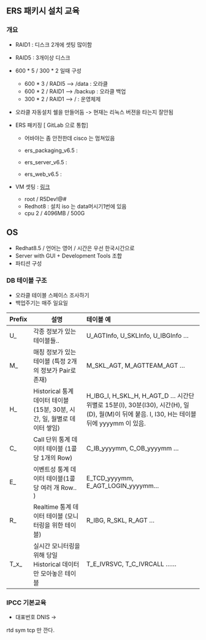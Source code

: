 

 ## ERS 패키시 설치 교육


### 개요
- RAID1 : 디스크 2개에 셋팅 많이함
- RAID5 : 3개이상  디스크

- 600 * 5 / 300 * 2 일때 구성
    - 600 * 3 / RADI5 --> /data : 오라클
    - 600 * 2 / RAID1 --> /backup : 오라클 백업
    - 300 * 2 / RAID1 --> / : 운영체제

- 오라클 자동설치 쉘을 만들어둠 -> 현재는 리눅스 버젼을 타는지 잘안됨

- ERS 패키징 [ GitLab 으로 통합]
    - 어바야는 좀 안전한데 cisco 는 멈쳐있음
    
    - ers_packaging_v6.5 :
    - ers_server_v6.5 :
    - ers_web_v6.5 : 

- VM 셋팅 : [링크](10.0.55.53) 
    - root / R5Dev!@# 
    - Redhot8 : 설치 iso 는 data머시기1번에 있음
    - cpu 2 / 4096MB / 500G

## OS

- Redhat8.5 / 언어는 영어 / 시간은 우선 한국시간으로
- Server with GUI + Development Tools 조합
- 파티션 구성
    

 ### DB 테이블 구조

- 오라클 테이블 스페이스 조사하기
- 백업주기는 매주 일요일


| Prefix | 설명 | 테이블 예 |
|:---|---|:---|
| U_ | 	각종 정보가 있는 테이블들.. |	 U_AGTInfo, U_SKLInfo, U_IBGInfo … |
|M_ |	매칭 정보가 있는 테이블 (특정 2개의 정보가 Pair로 존재) |	M_SKL_AGT, M_AGTTEAM_AGT … |
|H_  |	Historical 통계 데이터 테이블 (15분, 30분, 시간, 일, 월별로 데이터 쌓임)	| H_IBG_I, H_SKL_H, H_AGT_D …  	시간단위별로 15분(I), 30분(I30), 시간(H), 일(D), 월(M)이 뒤에 붙음. 	I, I30, H는 테이블 뒤에 yyyymm 이 있음.
|C_ |	Call 단위 통계 데이터 테이블 (1콜당 1개의 Row) |	C_IB_yyyymm, C_OB_yyyymm … 
|E_ |	이벤트성 통계 데이터 테이블(1콜당 여러 개 Row.. ) |	E_TCD_yyyymm, E_AGT_LOGIN_yyyymm… 
|R_	| Realtime 통계 데이터 테이블 (모니터링을 위한 테이블) |	R_IBG, R_SKL, R_AGT … 
|T_x_ |	실시간 모니터링을 위해 당일 Historical 데이터만 모아놓은 테이블 | T_E_IVRSVC, T_C_IVRCALL …… |




 ### IPCC 기본교육

- 대표번호 DNIS -> 



rtd sym tcp 만 깐다.

